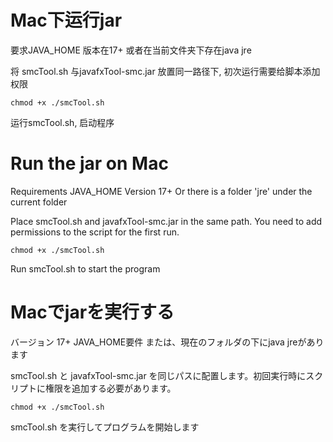 # Mac下运行jar

要求JAVA_HOME 版本在17+
或者在当前文件夹下存在java jre

将 smcTool.sh 与javafxTool-smc.jar 放置同一路径下, 初次运行需要给脚本添加权限

```shell
chmod +x ./smcTool.sh
```

运行smcTool.sh, 启动程序

# Run the jar on Mac

Requirements JAVA_HOME Version 17+
Or there is a folder 'jre' under the current folder

Place smcTool.sh and javafxTool-smc.jar in the same path. You need to add permissions to the script for the first run.

```shell
chmod +x ./smcTool.sh
```

Run smcTool.sh to start the program

# Macでjarを実行する

バージョン 17+ JAVA_HOME要件
または、現在のフォルダの下にjava jreがあります

smcTool.sh と javafxTool-smc.jar を同じパスに配置します。初回実行時にスクリプトに権限を追加する必要があります。

```shell
chmod +x ./smcTool.sh
```

smcTool.sh を実行してプログラムを開始します

